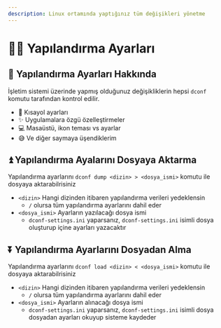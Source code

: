 ```yaml
---
description: Linux ortamında yaptığınız tüm değişikleri yönetme
---
```


# 👨‍🔧 Yapılandırma Ayarları

## 🔰 Yapılandırma Ayarları Hakkında

İşletim sistemi üzerinde yapmış olduğunuz değişikliklerin hepsi `dconf` komutu tarafından kontrol edilir.

* 💖 Kısayol ayarları
* ✨ Uygulamalara özgü özelleştirmeler
* 💻 Masaüstü, ikon teması vs ayarlar
* 😅 Ve diğer saymaya üşendiklerim

## ⏫ Yapılandırma Ayalarını Dosyaya Aktarma

Yapılandırma ayarlarını `dconf dump <dizin> > <dosya_ismi>` komutu ile dosyaya aktarabilrisiniz

* `<dizin>` Hangi dizinden itibaren yapılandırma verileri yedeklensin
  * `/` olursa tüm yapılandırma ayarlarını dahil eder
* `<dosya_ismi>` Ayarların yazılacağı dosya ismi
  * `dconf-settings.ini` yaparsanız, `dconf-settings.ini` isimli dosya oluşturup içine ayarları yazacaktır

## ⏬ Yapılandırma Ayarlarını Dosyadan Alma

Yapılandırma ayarlarını `dconf load <dizin> < <dosya_ismi>` komutu ile dosyaya aktarabilrisiniz

* `<dizin>` Hangi dizinden itibaren yapılandırma verileri yedeklensin
  * `/` olursa tüm yapılandırma ayarlarını dahil eder
* `<dosya_ismi>` Ayarların alınacağı dosya ismi
  * `dconf-settings.ini` yaparsanız, `dconf-settings.ini` isimli dosya dosyadan ayarları okuyup sisteme kaydeder

